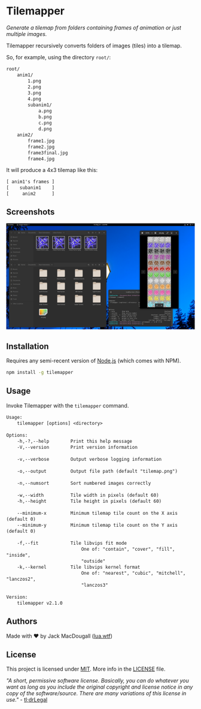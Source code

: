 # Tilemapper
*Generate a tilemap from folders containing frames of animation or just multiple images.*

Tilemapper recursively converts folders of images (tiles) into a tilemap.

So, for example, using the directory `root/`:
```
root/
	anim1/
		1.png
		2.png
		3.png
		4.png
		subanim1/
			a.png
			b.png
			c.png
			d.png
	anim2/
		frame1.jpg
		frame2.jpg
		frame3final.jpg
		frame4.jpg
```
It will produce a 4x3 tilemap like this:
```
[ anim1's frames ]
[    subanim1    ]
[     anim2      ]
```

## Screenshots
![Screenshot](./screenshot.png)

## Installation
Requires any semi-recent version of [Node.js](https://nodejs.org/) (which comes with NPM).
```sh
npm install -g tilemapper
```

## Usage
Invoke Tilemapper with the `tilemapper` command.
```
Usage:
    tilemapper [options] <directory>

Options:
    -h,-?,--help        Print this help message
    -V,--version        Print version information

    -v,--verbose        Output verbose logging information

    -o,--output         Output file path (default "tilemap.png")

    -n,--numsort        Sort numbered images correctly

    -w,--width          Tile width in pixels (default 60)
    -h,--height         Tile height in pixels (default 60)

    --minimum-x         Minimum tilemap tile count on the X axis (default 0)
    --minimum-y         Minimum tilemap tile count on the Y axis (default 0)

    -f,--fit            Tile libvips fit mode
                            One of: "contain", "cover", "fill", "inside",
                            "outside"
    -k,--kernel         Tile libvips kernel format
                            One of: "nearest", "cubic", "mitchell", "lanczos2",
                            "lanczos3"

Version:
    tilemapper v2.1.0
```

## Authors
Made with ❤ by Jack MacDougall ([lua.wtf](https://lua.wtf/))

## License
This project is licensed under [MIT](LICENSE).
More info in the [LICENSE](LICENSE) file.

*"A short, permissive software license. Basically, you can do whatever you want as long as you include the original copyright and license notice in any copy of the software/source.  There are many variations of this license in use."* - [tl;drLegal](https://tldrlegal.com/license/mit-license)

